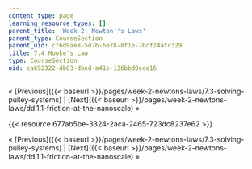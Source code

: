 ```yaml
---
content_type: page
learning_resource_types: []
parent_title: 'Week 2: Newton''s Laws'
parent_type: CourseSection
parent_uid: cf6d9ae8-5d7b-6e78-8f1e-70cf24afc329
title: 7.4 Hooke's Law
type: CourseSection
uid: ca692322-db83-dbed-a41e-136bbd0ece16
---
```


« [Previous]({{< baseurl >}}/pages/week-2-newtons-laws/7.3-solving-pulley-systems) | [Next]({{< baseurl >}}/pages/week-2-newtons-laws/dd.1.1-friction-at-the-nanoscale) »

{{< resource 677ab5be-3324-2aca-2465-723dc8237e62 >}}

« [Previous]({{< baseurl >}}/pages/week-2-newtons-laws/7.3-solving-pulley-systems) | [Next]({{< baseurl >}}/pages/week-2-newtons-laws/dd.1.1-friction-at-the-nanoscale) »